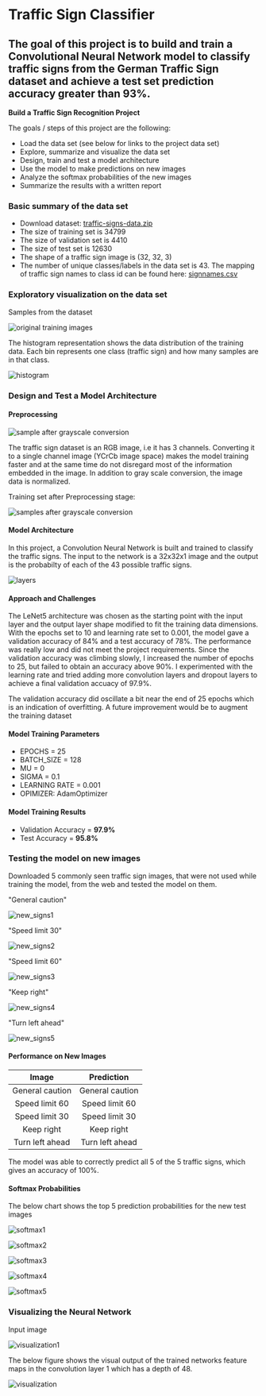 # Traffic Sign Classifier

The goal of this project is to build and train a Convolutional Neural Network model to classify traffic signs from the German Traffic Sign dataset and achieve a test set prediction accuracy greater than 93%.
---

**Build a Traffic Sign Recognition Project**

The goals / steps of this project are the following:
* Load the data set (see below for links to the project data set)
* Explore, summarize and visualize the data set
* Design, train and test a model architecture
* Use the model to make predictions on new images
* Analyze the softmax probabilities of the new images
* Summarize the results with a written report

### Basic summary of the data set

* Download dataset: [traffic-signs-data.zip](https://d17h27t6h515a5.cloudfront.net/topher/2017/February/5898cd6f_traffic-signs-data/traffic-signs-data.zip)
* The size of training set is 34799
* The size of validation set is 4410
* The size of test set is 12630
* The shape of a traffic sign image is (32, 32, 3)
* The number of unique classes/labels in the data set is 43. The mapping of traffic sign names to class id can be found here: [signnames.csv](./signnames.csv)

### Exploratory visualization on the data set

Samples from the dataset

![original training images](./images/training_data_raw.jpg "original training images")

The histogram representation shows the data distribution of the training data. Each bin represents one class (traffic sign) and how many samples are in that class. 

![histogram](./images/histogram.JPG "histogram")

### Design and Test a Model Architecture

#### Preprocessing

![sample after grayscale conversion](./images/preprocess.JPG "preprocess")

The traffic sign dataset is an RGB image, i.e it has 3 channels. Converting it to a single channel image (YCrCb image space) makes the model training faster and at the same time do not disregard most of the information embedded in the image. In addition to gray scale conversion, the image data is normalized.

Training set after Preprocessing stage:

![samples after grayscale conversion](./images/preprocess_set.JPG "preprocess_set")

#### Model Architecture

In this project, a Convolution Neural Network is built and trained to classify the traffic signs. The input to the network is a 32x32x1 image and the output is the probabilty of each of the 43 possible traffic signs.

![layers](./images/layer.JPG "layers")

#### Approach and Challenges

The LeNet5 architecture was chosen as the starting point with the input layer and the output layer shape modified to fit the training data dimensions. With the epochs set to 10 and learning rate set to 0.001, the model gave a validation accuracy of 84% and a test accuracy of 78%. The performance was really low and did not meet the project requirements. Since the validation accuracy was climbing slowly, I increased the number of epochs to 25, but failed to obtain an accuracy above 90%. I experimented with the learning rate and tried adding more convolution layers and dropout layers to achieve a final validation accuacy of 97.9%.

The validation accuracy did oscillate a bit near the end of 25 epochs which is an indication of overfitting. A future improvement would be to augment the training dataset

#### Model Training Parameters

* EPOCHS = 25
* BATCH_SIZE = 128
* MU = 0
* SIGMA = 0.1
* LEARNING RATE = 0.001
* OPIMIZER: AdamOptimizer 

#### Model Training Results

* Validation Accuracy = **97.9%**
* Test Accuracy = **95.8%**

### Testing the model on new images

Downloaded 5 commonly seen traffic sign images, that were not used while training the model, from the web and tested the model on them. 

"General caution"

![new_signs1](./new_test_set/18.png "18")     

"Speed limit 30"

![new_signs2](./new_test_set/3.png "3")       

"Speed limit 60"

![new_signs3](./new_test_set/18.png "18")       

"Keep right"

![new_signs4](./new_test_set/38.png "38")       

"Turn left ahead"

![new_signs5](./new_test_set/34.png "34")         

#### Performance on New Images

| Image			        |     Prediction	        					| 
|:---------------------:|:---------------------------------------------:| 
| General caution      		| General caution   									| 
| Speed limit 60     			| Speed limit 60 										|
| Speed limit 30					| Speed limit 30											|
| Keep right	      		| Keep right					 				|
| Turn left ahead			| Turn left ahead      							|

The model was able to correctly predict all 5 of the 5 traffic signs, which gives an accuracy of 100%. 

#### Softmax Probabilities

The below chart shows the top 5 prediction probabilities for the new test images

![softmax1](./images/caution.JPG "softmax1")

![softmax2](./images/60.JPG "softmax2")

![softmax3](./images/30.JPG "softmax3")

![softmax4](./images/right.JPG "softmax4")

![softmax5](./images/left.JPG "softmax5")

### Visualizing the Neural Network 

Input image

![visualization1](./images/visualization1.JPG "input")

The below figure shows the visual output of the trained networks feature maps in the convolution layer 1 which has a depth of 48.

![visualization](./images/visualization.JPG "featuremap")

